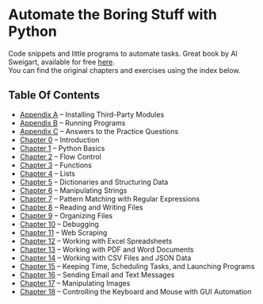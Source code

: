# Automate the Boring Stuff with Python

Code snippets and little programs to automate tasks. Great book by Al Sweigart, available for free [here](https://automatetheboringstuff.com/).  
You can find the original chapters and exercises using the index below.

## Table Of Contents

* [Appendix A](https://automatetheboringstuff.com/appendixa/) – Installing Third-Party Modules
* [Appendix B](https://automatetheboringstuff.com/appendixb/) – Running Programs
* [Appendix C](https://automatetheboringstuff.com/appendixc/) – Answers to the Practice Questions
* [Chapter 0](https://automatetheboringstuff.com/chapter0/) – Introduction
* [Chapter 1](https://automatetheboringstuff.com/chapter1/) – Python Basics
* [Chapter 2](https://automatetheboringstuff.com/chapter2/) – Flow Control
* [Chapter 3](https://automatetheboringstuff.com/chapter3/) – Functions
* [Chapter 4](https://automatetheboringstuff.com/chapter4/) – Lists
* [Chapter 5](https://automatetheboringstuff.com/chapter5/) – Dictionaries and Structuring Data
* [Chapter 6](https://automatetheboringstuff.com/chapter6/) – Manipulating Strings
* [Chapter 7](https://automatetheboringstuff.com/chapter7/) – Pattern Matching with Regular Expressions
* [Chapter 8](https://automatetheboringstuff.com/chapter8/) – Reading and Writing Files
* [Chapter 9](https://automatetheboringstuff.com/chapter9/) – Organizing Files
* [Chapter 10](https://automatetheboringstuff.com/chapter10/) – Debugging
* [Chapter 11](https://automatetheboringstuff.com/chapter11/) – Web Scraping
* [Chapter 12](https://automatetheboringstuff.com/chapter12/) – Working with Excel Spreadsheets
* [Chapter 13](https://automatetheboringstuff.com/chapter13/) – Working with PDF and Word Documents
* [Chapter 14](https://automatetheboringstuff.com/chapter14/) – Working with CSV Files and JSON Data
* [Chapter 15](https://automatetheboringstuff.com/chapter15/) – Keeping Time, Scheduling Tasks, and Launching Programs
* [Chapter 16](https://automatetheboringstuff.com/chapter16/) – Sending Email and Text Messages
* [Chapter 17](https://automatetheboringstuff.com/chapter17/) – Manipulating Images
* [Chapter 18](https://automatetheboringstuff.com/chapter18/) – Controlling the Keyboard and Mouse with GUI Automation
